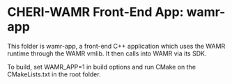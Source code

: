 CHERI-WAMR Front-End App: wamr-app
==================================

This folder is wamr-app, a front-end C++ application which uses the WAMR runtime through the WAMR vmlib.
It then calls into WAMR via its SDK.

To build, set WAMR_APP=1 in build options and run CMake on the CMakeLists.txt in the root folder.
